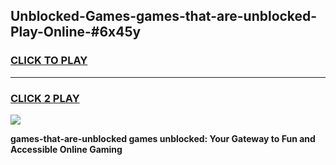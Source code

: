 
## Unblocked-Games-games-that-are-unblocked-Play-Online-#6x45y
<h3>
<a href="https://premium.freeplayer.one?title=games-that-are-unblocked&ref=27F">CLICK TO PLAY</a></h3>
<hr>

<h3>
<a href="https://premium.freeplayer.one?title=games-that-are-unblocked&ref=27F">CLICK 2 PLAY</a>
  
</h3>

<a href="https://premium.freeplayer.one?title=games-that-are-unblocked&ref=27F"><img src="https://clearcache.store/games.png"></a>


**games-that-are-unblocked games unblocked: Your Gateway to Fun and Accessible Online Gaming**
